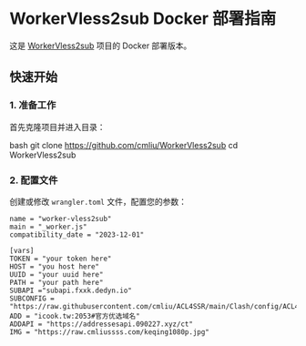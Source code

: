 # WorkerVless2sub Docker 部署指南

这是 [WorkerVless2sub](https://github.com/cmliu/WorkerVless2sub) 项目的 Docker 部署版本。

## 快速开始

### 1. 准备工作

首先克隆项目并进入目录：

bash
git clone https://github.com/cmliu/WorkerVless2sub
cd WorkerVless2sub

### 2. 配置文件

创建或修改 `wrangler.toml` 文件，配置您的参数：

```
name = "worker-vless2sub"
main = "_worker.js"
compatibility_date = "2023-12-01"

[vars]
TOKEN = "your token here"
HOST = "you host here"
UUID = "your uuid here"
PATH = "your path here"
SUBAPI ="subapi.fxxk.dedyn.io"
SUBCONFIG = "https://raw.githubusercontent.com/cmliu/ACL4SSR/main/Clash/config/ACL4SSR_Online_Full_MultiMode.ini"
ADD = "icook.tw:2053#官方优选域名"
ADDAPI = "https://addressesapi.090227.xyz/ct"
IMG = "https://raw.cmliussss.com/keqing1080p.jpg"
```
